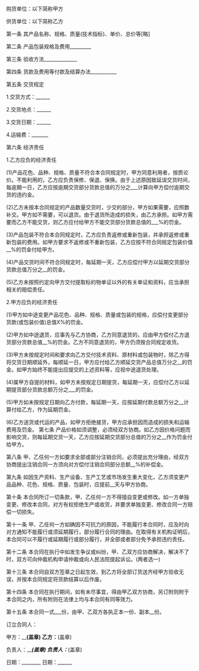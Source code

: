 
 


购货单位：以下简称甲方


供货单位：以下简称乙方


第一条 其产品名称、规格、质量(技术指标)、单价、总价等[略]


第二条 产品包装规格及费用_________


第三条 验收方法______________


第四条 货款及费用等付款及结算办法___________


第五条 交货规定


1.交货方式：______


2.交货地点：______


3.交货日期：______


4.运输费：_______


第六条 经济责任


1.乙方应负的经济责任


(1)产品花色、品种、规格、质量不符合本合同规定时，甲方同意利用者，按质论价。不能利用的，乙方应负责保修、保退、保换。由于上述原因致延误交货时间，每逾期一日，乙方应按逾期交货部分货款总值的万分之___计算向甲方偿付逾期交货的违约金。


(2)乙方未按本合同规定的产品数量交货时，少交的部分，甲方如果需要，应照数补交。甲方如不需要，可以退货。由于退货所造成的损失，由乙方承担。如甲方需要而乙方不能交货，则乙方应付给甲方不能交货部分货款总值的___%的罚金。


(3)产品包装不符合本合同规定时，乙方应负责返修或重新包装，并承担返修或重新包装的费用。如甲方要求不返修或不重新包装，乙方应按不符合同规定包装价值__%的罚金付给甲方。


(4)产品交货时间不符合同规定时，每延期一天，乙方应偿付甲方以延期交货部分货款总值万分之__的罚金。


(5)乙方未按照约定向甲方交付提取标的物单证以外的有关单证和资料，应当承担相关的赔偿责任。


2.甲方应负的经济责任


(1)甲方如中途变更产品花色、品种、规格、质量或包装的规格，应偿付变更部分货款(或包装价值)总值X%的罚金。


(2)甲方如中途退货，应事先与乙方协商，乙方同意退货的，应由甲方偿付乙方退货部分货款总值__%的罚金。乙方不同意退货的，甲方仍须按合同规定收货。


(3)甲方未按规定时间和要求向乙方交付技术资料、原材料或包装物时，除乙方得将交货日期顺延外，每顺延一日，甲方应付给乙方顺延交货产品总值万分之__的罚金。如甲方始终不能提出应提交的上述资料等，应视中途退货处理。


(4)属甲方自提的材料，如甲方未按规定日期提货，每延期一天，应偿付乙方以延期提货部分货款总额万分之___的罚金。


(5)甲方如未按规定日期向乙方付款，每延期一天，应按延期付款总额万分之__计算付给乙方，作为延期罚金。


(6)乙方送货或代运的产品，如甲方拒绝接货，甲方应承担因而造成的损失和运输费用及罚金。 第七条 产品价格如须调整，必须经双方协商。如乙方因价格问题而影响交货，则每延期交货一天，乙方应按延期交货部分总值的万分之__作为罚金付给甲方。


第八条 甲、乙任何一方如要求全部或部分注销合同，必须提出充分理由，经双方协商提出注销合同一方须向对方偿付注销合同部分总额__%的补偿金。


第九条 如因生产资料、生产设备、生产工艺或市场发生重大变化，乙方须变更产品品种、花色、规格、质量、包装时，应提前__天与甲方协商。


第十条 本合同所订一切条款，甲、乙任何一方不得擅自变更或修改。如一方单独变更、修改本合同，对方有权拒绝生产或收货，并要求单独变更、修改合同一方赔偿一切损失。


第十一条 甲、乙任何一方如确因不可抗力的原因，不能履行本合同时，应及时向对方通知不能履行或须延期履行，部分履行合同的理由。在取得有关机构证明后，本合同可以不履行或延期履行或部分履行，并全部或者部分免予承担违约责任。


第十二条 本合同在执行中如发生争议或纠纷，甲、乙双方应协商解决，解决不了时，双方可向仲裁机构申请仲裁或向人民法院提起诉讼。(两者选一)


第十三条 本合同自双方签章之日起生效，到乙方将全部订货送齐经甲方验收无误，并按本合同规定将货款结算以后作废。


第十四条 本合同在执行期间，如有未尽事宜，得由甲乙双方协商，另订附则附于本合同之内，所有附则在法律上均与本合同有同等效力。


第十五条 本合同一式___份，由甲、乙双方各执正本一份、副本__份。


订立合同人：


甲方：______(盖章) 乙方：____(盖章)


负责人：_____(盖章) 负责人：___(盖章)


日期：________ 日期：______
 


 

 
 
 
 
 
  


  
 

  


  


  
 
 
 
 


